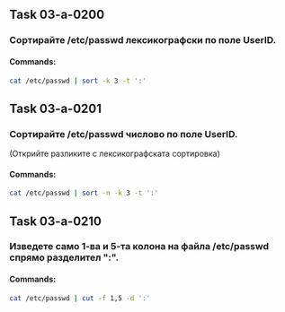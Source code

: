 
## Task 03-a-0200
### Сортирайте /etc/passwd лексикографски по поле UserID.

#### Commands:
```bash
cat /etc/passwd | sort -k 3 -t ':'
```

## Task 03-a-0201
### Сортирайте /etc/passwd числово по поле UserID.
(Открийте разликите с лексикографската сортировка)

#### Commands:
```bash
cat /etc/passwd | sort -n -k 3 -t ':'
```

## Task 03-a-0210
### Изведете само 1-ва и 5-та колона на файла /etc/passwd спрямо разделител ":".

#### Commands:
```bash
cat /etc/passwd | cut -f 1,5 -d ':'
```
